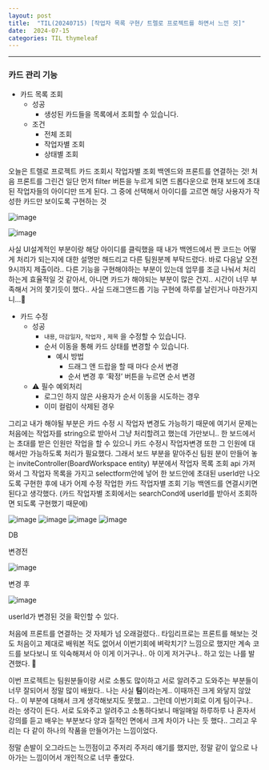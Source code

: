 ```yaml
---
layout: post
title:  "TIL(20240715) [작업자 목록 구현/ 트렐로 프로젝트를 하면서 느낀 것]"
date:  2024-07-15
categories: TIL thymeleaf
---
```


----------------------------------------------------------------------------

### **카드 관리 기능**

- 카드 목록 조회
    - 성공
        - 생성된 카드들을 목록에서 조회할 수 있습니다.
    - 조건
        - 전체 조회
        - 작업자별 조회
        - 상태별 조회


오늘은 트렐로 프로젝트 카드 조회시 작업자별 조회 백엔드와 프론트를 연결하는 것! 처음 프론트를 그린건 
일단 먼저 filter 버튼을 누르게 되면 드롭다운으로 현재 보드에 초대된 작업자들의 아이디만 뜨게 된다.
그 중에 선택해서 아이디를 고르면 해당 사용자가 작성한 카드만 보이도록 구현하는 것

![image](https://github.com/user-attachments/assets/25620e4a-2365-484d-b366-e3e0d4dd87ba)

![image](https://github.com/user-attachments/assets/2d0ee2d2-feba-4796-bb38-4b91ceba73d6)

사실 UI설계적인 부분이랑 해당 아이디를 클릭했을 때 내가 백엔드에서 짠 코드는 어떻게 처리가 되는지에 대한 설명만 해드리고 다른 팀원분께 부탁드렸다. 바로 다음날 오전 9시까지 제출이라.. 다른 기능을 구현해야하는 부분이 있는데 업무를 조금 나눠서 처리하는게 효율적일 것 같아서, 아니면 카드가 해야되는 부분이 많은 건지.. 시간이 너무 부족해서 거의 쫓기듯이 했다.. 사실 드래그앤드롭 기능 구현에 하루를 날린거나 마찬가지니...🤣

- 카드 수정
    - 성공
        - `내용`, `마감일자`, `작업자` , `제목` 을 수정할 수 있습니다.
        - 순서 이동을 통해 카드 상태를 변경할 수 있습니다.
            - 예시 방법
                - 드래그 앤 드랍을 할 때 마다 순서 변경
                - 순서 변경 후 ‘확정’ 버튼을 누르면 순서 변경
    - ⚠️ 필수 예외처리
        - 로그인 하지 않은 사용자가 순서 이동을 시도하는 경우
        - 이미 컬럼이 삭제된 경우


그리고 내가 해야될 부분은 카드 수정 시 작업자 변경도 가능하기 때문에 여기서 문제는 처음에는 작업자를 string으로 받아서 그냥 처리할려고 했는데 가만보니.. 한 보드에서는 초대를 받은 인원만 작업을 할 수 있으니 카드 수정시 작업자변경 또한 그 인원에 대해서만 가능하도록 처리가 필요했다. 그래서 보드 부분을 맡아주신 팀원 분이 만들어 놓는 inviteController(BoardWorkspace entity) 부분에서
작업자 목록 조회 api 가져와서 그 작업자 목록을 가지고 selectform안에 넣어 한 보드안에 초대된 userId만 나오도록 구현한 후에 내가 어제 수정 작업한 카드 작업자별 조회 기능 백엔드를 연결시키면 된다고 생각했다. (카드 작업자별 조회에서는 searchCond에 userId를 받아서 조회하면 되도록 구현했기 때문에)

![image](https://github.com/user-attachments/assets/88b9d972-d5f7-4f40-a8f1-964e22085f32)
![image](https://github.com/user-attachments/assets/92c49acf-4c25-406c-aae5-f4d4bd3b05c3)
![image](https://github.com/user-attachments/assets/35a54f06-515b-442a-91b1-258997a4bfee)
![image](https://github.com/user-attachments/assets/a87aff79-7081-4b83-8bd9-7f1b6e4ce3ff)

DB

변경전

![image](https://github.com/user-attachments/assets/fb101d78-99d6-4225-a4ee-46b0f3cd831d)

변경 후

![image](https://github.com/user-attachments/assets/ad51a5ca-c5a2-4af4-9a87-f2c4baa1d997)

userId가 변경된 것을 확인할 수 있다.

처음에 프론트를 연결하는 것 자체가 넘 오래걸렸다.. 
타임리프로는 프론트를 해보는 것도 처음이고 제대로 배워본 적도 없어서 이번기회에 벼락치기? 느낌으로 했지만 계속 코드를 보다보니 또 익숙해져서 아 이게 이거구나.. 아 이게 저거구나.. 하고 있는 나를 발견했다. 🤣

이번 프로젝트는 팀원분들이랑 서로 소통도 많이하고 서로 알려주고 도와주는 부분들이 너무 잘되어서 정말 많이 배웠다..
나는 사실 **팀**이라는게.. 이때까진 크게 와닿지 않았다..
이 부분에 대해서 크게 생각해보지도 못했고.. 그런데 이번기회로 이게 팀이구나.. 라는 생각이 든다. 서로 도와주고 알려주고 소통하다보니 매일매일 하루하루 나 혼자서 강의를 듣고 배우는 부분보다 양과 질적인 면에서 크게 차이가 나는 듯 했다.. 그리고 우리는 다 같이 하나의 작품을 만들어가는 느낌이었다. 

정말 손발이 오그라드는 느낀점이고 주저리 주저리 얘기를 했지만, 정말 같이 앞으로 나아가는 느낌이어서 개인적으로 너무 좋았다. 

